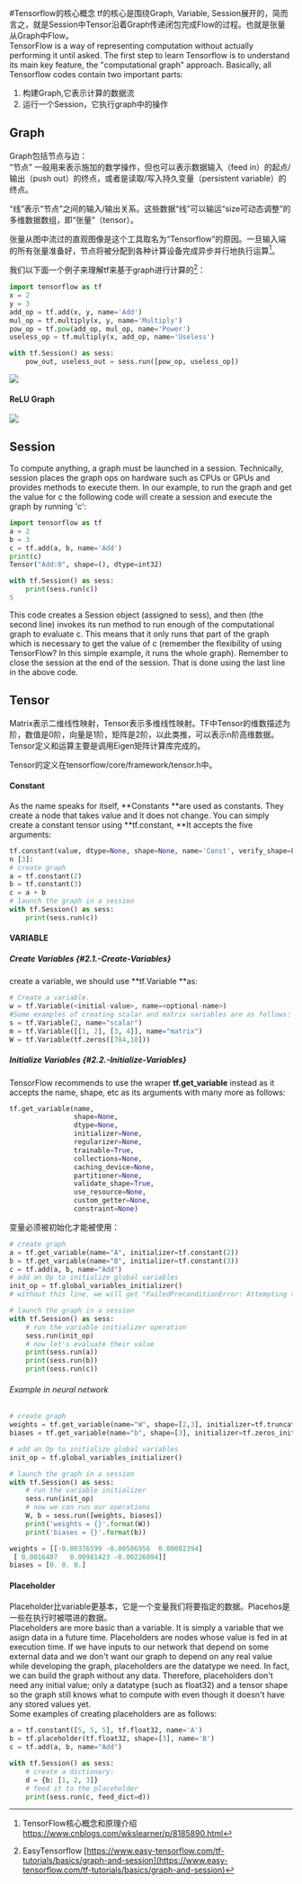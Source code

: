 #Tensorflow的核心概念
tf的核心是围绕Graph, Variable, Session展开的，简而言之，就是Session中Tensor沿着Graph传递闭包完成Flow的过程。也就是张量从Graph中Flow。  
TensorFlow is a way of representing computation without actually performing it until asked. The first step to learn Tensorflow is to understand its main key feature, the "computational graph" approach. Basically, all Tensorflow codes contain two important parts:  
1. 构建Graph,它表示计算的数据流  
2. 运行一个Session，它执行graph中的操作

      
## Graph
Graph包括节点与边：  
“节点” 一般用来表示施加的数学操作，但也可以表示数据输入（feed in）的起点/输出（push out）的终点，或者是读取/写入持久变量（persistent variable）的终点。  

“线”表示“节点”之间的输入/输出关系。这些数据“线”可以输运“size可动态调整”的多维数据数组，即“张量”（tensor）。  

张量从图中流过的直观图像是这个工具取名为“Tensorflow”的原因。一旦输入端的所有张量准备好，节点将被分配到各种计算设备完成异步并行地执行运算[^2]。  

我们以下面一个例子来理解tf来基于graph进行计算的[^1]：

```py
import tensorflow as tf
x = 2
y = 3
add_op = tf.add(x, y, name='Add')
mul_op = tf.multiply(x, y, name='Multiply')
pow_op = tf.pow(add_op, mul_op, name='Power')
useless_op = tf.multiply(x, add_op, name='Useless')

with tf.Session() as sess:
    pow_out, useless_out = sess.run([pow_op, useless_op])
```

![](/assets/tf_graph_ex1.png) 

#### ReLU Graph

![](/assets/Graph_ReLU.png)

## Session
To compute anything, a graph must be launched in a session. Technically, session places the graph ops on hardware such as CPUs or GPUs and provides methods to execute them. In our example, to run the graph and get the value for c the following code will create a session and execute the graph by running 'c':  

```py
import tensorflow as tf
a = 2
b = 3
c = tf.add(a, b, name='Add')
print(c)  
Tensor("Add:0", shape=(), dtype=int32)  
```


```py
with tf.Session() as sess:
    print(sess.run(c))
5
```  
This code creates a Session object (assigned to sess), and then (the second line) invokes its run method to run enough of the computational graph to evaluate c. This means that it only runs that part of the graph which is necessary to get the value of c (remember the flexibility of using TensorFlow? In this simple example, it runs the whole graph). Remember to close the session at the end of the session. That is done using the last line in the above code.  

## Tensor

Matrix表示二维线性映射，Tensor表示多维线性映射。TF中Tensor的维数描述为阶，数值是0阶，向量是1阶，矩阵是2阶，以此类推，可以表示n阶高维数据。  
Tensor定义和运算主要是调用Eigen矩阵计算库完成的。

Tensor的定义在tensorflow/core/framework/tensor.h中。

#### Constant

As the name speaks for itself, **Constants  **are used as constants. They create a node that takes value and it does not change. You can simply create a constant tensor using  **tf.constant, **It accepts the five arguments:

```py
tf.constant(value, dtype=None, shape=None, name='Const', verify_shape=False)
n [3]:
# create graph
a = tf.constant(2)
b = tf.constant(3)
c = a + b
# launch the graph in a session
with tf.Session() as sess:
    print(sess.run(c))
```

#### VARIABLE

##### Create Variables {#2.1.-Create-Variables}

create a variable, we should use **tf.Variable **as:

```py
# Create a variable.
w = tf.Variable(<initial-value>, name=<optional-name>)
#Some examples of creating scalar and matrix variables are as follows:
s = tf.Variable(2, name="scalar") 
m = tf.Variable([[1, 2], [3, 4]], name="matrix") 
W = tf.Variable(tf.zeros([784,10]))
```

##### Initialize Variables {#2.2.-Initialize-Variables}

TensorFlow recommends to use the wraper **tf.get\_variable** instead as it accepts the name, shape, etc as its arguments with many more as follows:

```py
tf.get_variable(name,
                shape=None,
                dtype=None,
                initializer=None,
                regularizer=None,
                trainable=True,
                collections=None,
                caching_device=None,
                partitioner=None,
                validate_shape=True,
                use_resource=None,
                custom_getter=None,
                constraint=None)
```

变量必须被初始化才能被使用：

```py
# create graph
a = tf.get_variable(name="A", initializer=tf.constant(2))
b = tf.get_variable(name="B", initializer=tf.constant(3))
c = tf.add(a, b, name="Add")
# add an Op to initialize global variables
init_op = tf.global_variables_initializer()
# without this line, we will get "FailedPreconditionError: Attempting to use uninitialized value"

# launch the graph in a session
with tf.Session() as sess:
    # run the variable initializer operation
    sess.run(init_op)
    # now let's evaluate their value
    print(sess.run(a))
    print(sess.run(b))
    print(sess.run(c))
```

###### Example in neural network

```py
# create graph
weights = tf.get_variable(name="W", shape=[2,3], initializer=tf.truncated_normal_initializer(stddev=0.01))
biases = tf.get_variable(name="b", shape=[3], initializer=tf.zeros_initializer())

# add an Op to initialize global variables
init_op = tf.global_variables_initializer()

# launch the graph in a session
with tf.Session() as sess:
    # run the variable initializer
    sess.run(init_op)
    # now we can run our operations
    W, b = sess.run([weights, biases])
    print('weights = {}'.format(W))
    print('biases = {}'.format(b))

weights = [[-0.00376599 -0.00506956  0.00082394]
 [ 0.0016487   0.00981423 -0.00226094]]
biases = [0. 0. 0.]
```

#### Placeholder

Placeholder比variable更基本，它是一个变量我们将要指定的数据。Placehos是一些在执行时被喂进的数据。  
Placeholders are more basic than a variable. It is simply a variable that we asign data in a future time. Placeholders are nodes whose value is fed in at execution time. If we have inputs to our network that depend on some external data and we don't want our graph to depend on any real value while developing the graph, placeholders are the datatype we need. In fact, we can build the graph without any data. Therefore, placeholders don't need any initial value; only a datatype \(such as float32\) and a tensor shape so the graph still knows what to compute with even though it doesn't have any stored values yet.  
Some examples of creating placeholders are as follows:

```py
a = tf.constant([5, 5, 5], tf.float32, name='A')
b = tf.placeholder(tf.float32, shape=[3], name='B')
c = tf.add(a, b, name="Add")

with tf.Session() as sess:
    # create a dictionary:
    d = {b: [1, 2, 3]}
    # feed it to the placeholder
    print(sess.run(c, feed_dict=d))
```


[^1]: EasyTensorflow [https://www.easy-tensorflow.com/tf-tutorials/basics/graph-and-session](https://www.easy-tensorflow.com/tf-tutorials/basics/graph-and-session)
[^2]: TensorFlow核心概念和原理介绍 https://www.cnblogs.com/wkslearner/p/8185890.html
